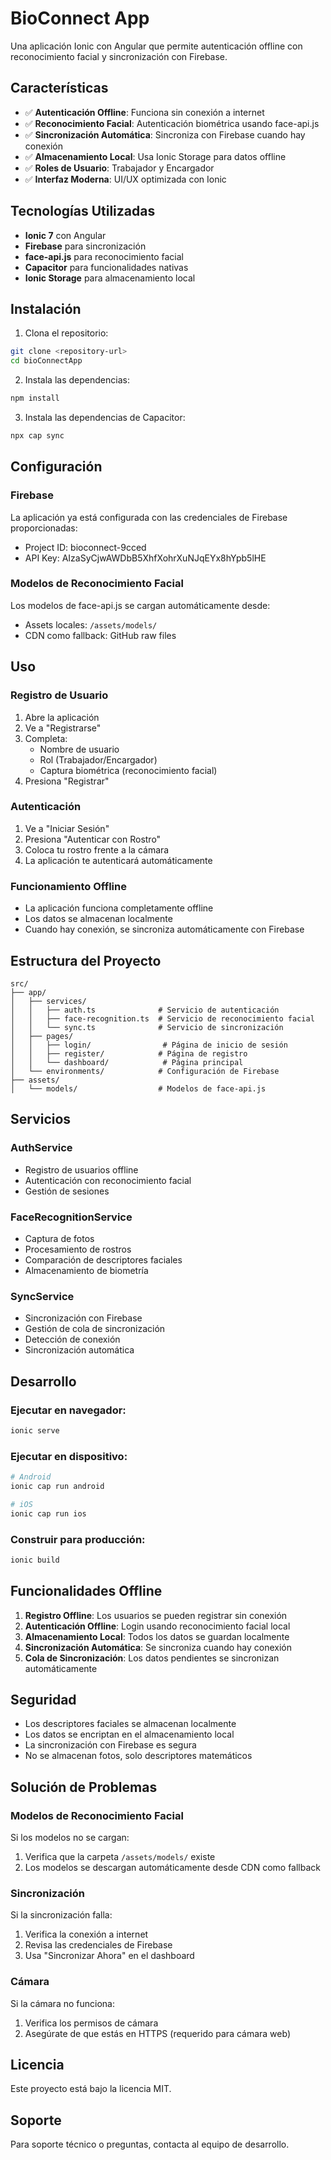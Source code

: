 # BioConnect App

Una aplicación Ionic con Angular que permite autenticación offline con reconocimiento facial y sincronización con Firebase.

## Características

- ✅ **Autenticación Offline**: Funciona sin conexión a internet
- ✅ **Reconocimiento Facial**: Autenticación biométrica usando face-api.js
- ✅ **Sincronización Automática**: Sincroniza con Firebase cuando hay conexión
- ✅ **Almacenamiento Local**: Usa Ionic Storage para datos offline
- ✅ **Roles de Usuario**: Trabajador y Encargador
- ✅ **Interfaz Moderna**: UI/UX optimizada con Ionic

## Tecnologías Utilizadas

- **Ionic 7** con Angular
- **Firebase** para sincronización
- **face-api.js** para reconocimiento facial
- **Capacitor** para funcionalidades nativas
- **Ionic Storage** para almacenamiento local

## Instalación

1. Clona el repositorio:
```bash
git clone <repository-url>
cd bioConnectApp
```

2. Instala las dependencias:
```bash
npm install
```

3. Instala las dependencias de Capacitor:
```bash
npx cap sync
```

## Configuración

### Firebase
La aplicación ya está configurada con las credenciales de Firebase proporcionadas:
- Project ID: bioconnect-9cced
- API Key: AIzaSyCjwAWDbB5XhfXohrXuNJqEYx8hYpb5lHE

### Modelos de Reconocimiento Facial
Los modelos de face-api.js se cargan automáticamente desde:
- Assets locales: `/assets/models/`
- CDN como fallback: GitHub raw files

## Uso

### Registro de Usuario
1. Abre la aplicación
2. Ve a "Registrarse"
3. Completa:
   - Nombre de usuario
   - Rol (Trabajador/Encargador)
   - Captura biométrica (reconocimiento facial)
4. Presiona "Registrar"

### Autenticación
1. Ve a "Iniciar Sesión"
2. Presiona "Autenticar con Rostro"
3. Coloca tu rostro frente a la cámara
4. La aplicación te autenticará automáticamente

### Funcionamiento Offline
- La aplicación funciona completamente offline
- Los datos se almacenan localmente
- Cuando hay conexión, se sincroniza automáticamente con Firebase

## Estructura del Proyecto

```
src/
├── app/
│   ├── services/
│   │   ├── auth.ts              # Servicio de autenticación
│   │   ├── face-recognition.ts  # Servicio de reconocimiento facial
│   │   └── sync.ts              # Servicio de sincronización
│   ├── pages/
│   │   ├── login/                # Página de inicio de sesión
│   │   ├── register/            # Página de registro
│   │   └── dashboard/            # Página principal
│   └── environments/            # Configuración de Firebase
├── assets/
│   └── models/                  # Modelos de face-api.js
```

## Servicios

### AuthService
- Registro de usuarios offline
- Autenticación con reconocimiento facial
- Gestión de sesiones

### FaceRecognitionService
- Captura de fotos
- Procesamiento de rostros
- Comparación de descriptores faciales
- Almacenamiento de biometría

### SyncService
- Sincronización con Firebase
- Gestión de cola de sincronización
- Detección de conexión
- Sincronización automática

## Desarrollo

### Ejecutar en navegador:
```bash
ionic serve
```

### Ejecutar en dispositivo:
```bash
# Android
ionic cap run android

# iOS
ionic cap run ios
```

### Construir para producción:
```bash
ionic build
```

## Funcionalidades Offline

1. **Registro Offline**: Los usuarios se pueden registrar sin conexión
2. **Autenticación Offline**: Login usando reconocimiento facial local
3. **Almacenamiento Local**: Todos los datos se guardan localmente
4. **Sincronización Automática**: Se sincroniza cuando hay conexión
5. **Cola de Sincronización**: Los datos pendientes se sincronizan automáticamente

## Seguridad

- Los descriptores faciales se almacenan localmente
- Los datos se encriptan en el almacenamiento local
- La sincronización con Firebase es segura
- No se almacenan fotos, solo descriptores matemáticos

## Solución de Problemas

### Modelos de Reconocimiento Facial
Si los modelos no se cargan:
1. Verifica que la carpeta `/assets/models/` existe
2. Los modelos se descargan automáticamente desde CDN como fallback

### Sincronización
Si la sincronización falla:
1. Verifica la conexión a internet
2. Revisa las credenciales de Firebase
3. Usa "Sincronizar Ahora" en el dashboard

### Cámara
Si la cámara no funciona:
1. Verifica los permisos de cámara
2. Asegúrate de que estás en HTTPS (requerido para cámara web)

## Licencia

Este proyecto está bajo la licencia MIT.

## Soporte

Para soporte técnico o preguntas, contacta al equipo de desarrollo.

